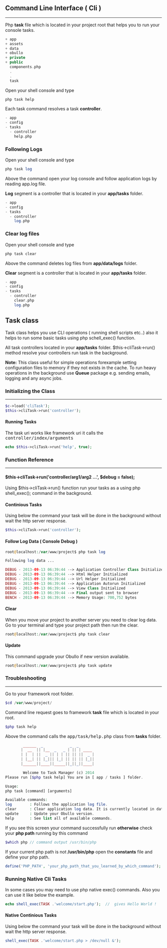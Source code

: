 
## Command Line Interface ( Cli )

------

Php <b>task</b> file which is located in your project root that helps you to run your console tasks.

```php
+ app
+ assets
+ data
+ obullo
+ private
+ public
  components.php
  .
  .
  task
```

Open your shell console and type

```php
php task help
```

Each task command resolves a task <b>controller</b>.

```php
- app
- config
- tasks
  - controller
    help.php
```

### Following Logs

Open your shell console and type

```php
php task log
```

Above the command open your log console and follow application logs by reading app.log file.

<b>Log</b> segment is a controller that is located in your <b>app/tasks</b> folder.

```php
- app
- config
- tasks
  - controller
    log.php
```

### Clear log files

Open your shell console and type

```php
php task clear
```

Above the command deletes log files from <b>app/data/logs</b> folder.

<b>Clear</b> segment is a controller that is located in your <b>app/tasks</b> folder.

```php
- app
- config
- tasks
  - controller
    clear.php
    log.php
```

## Task class

Task class helps you use CLI operations ( running shell scripts etc..) also it helps to run some basic tasks using php schell_exec() function.

All task controllers located in your <b>app/tasks</b> folder. $this->cliTask->run() method resolve your controllers run task in the background.

**Note:** This class useful for simple operations forexample setting configuration files to memory if they not exists in the cache. To run heavy operations in the background use <b>Queue</b> package e.g. sending emails, logging and any async jobs.

### Initializing the Class

------

```php
$c->load('cliTask');
$this->cliTask->run('controller');
```

#### Running Tasks

The task uri works like framework uri it calls the <kbd>controller/index/arguments</kbd>

```php
echo $this->cliTask->run('help', true);
```

### Function Reference

------

#### $this->cliTask->run('controller/arg1/arg2 ...', $debug = false);

Using $this->cliTask->run() function run your tasks as a using php shell_exec(); command in the background.


#### Continious Tasks

Using below the command your task will be done in the background without wait the http server response.

```php
$this->cliTask->run('controller');
```




#### Follow Log Data ( Console Debug )

```php
root@localhost:/var/www/project$ php task log
```

```php
Following log data ...

DEBUG - 2013-09-13 06:39:44 --> Application Controller Class Initialized 
DEBUG - 2013-09-13 06:39:44 --> Html Helper Initialized 
DEBUG - 2013-09-13 06:39:44 --> Url Helper Initialized 
DEBUG - 2013-09-13 06:39:44 --> Application Autorun Initialized 
DEBUG - 2013-09-13 06:39:44 --> View Class Initialized 
DEBUG - 2013-09-13 06:39:44 --> Final output sent to browser 
BENCH - 2013-09-13 06:39:44 --> Memory Usage: 700,752 bytes 
```

#### Clear

When you move your project to another server you need to clear log data. Go to your terminal and type your project path then run the clear.

```php
root@localhost:/var/www/project$ php task clear 
```

#### Update

This command upgrade your Obullo if new version available.

```php
root@localhost:/var/www/project$ php task update
```

### Troubleshooting

------

Go to your framework root folder.

```php
$cd /var/www/project/
```

Command line request goes to framework <b>task</b> file which is located in your root.


```php
$php task help
```

Above the command calls the <kbd>app/task/help.php</kbd> class from <b>tasks</b> folder.

```php
        ______  _            _  _
       |  __  || |__  _   _ | || | ____
       | |  | ||  _ || | | || || ||  _ |
       | |__| || |_||| |_| || || || |_||
       |______||____||_____||_||_||____|

        Welcome to Task Manager (c) 2014
Please run [$php task help] You are in [ app / tasks ] folder.

Usage:
php task [command] [arguments]

Available commands:
log        : Follows the application log file.
clear      : Clear application log data. It is currently located in data folder.
update     : Update your Obullo version.
help       : See list all of available commands.
```

If you see this screen your command successfully run <b>otherwise</b> check your <b>php path</b> running by this command

```php
$which php // command output /usr/bin/php 
```

If your current php path is not <b>/usr/bin/php</b> open the <b>constants</b> file and define your php path. 

```php
define('PHP_PATH', 'your_php_path_that_you_learned_by_which_command'); 
```

### Running Native Cli Tasks

In some cases you may need to use php native exec() commands. Also you can use it like below the example.

```php
echo shell_exec(TASK .'welcome/start.php');  //  gives Hello World !
```

#### Native Continious Tasks

Using below the command your task will be done in the background without wait the http server response.

```php
shell_exec(TASK .'welcome/start.php > /dev/null &');
```